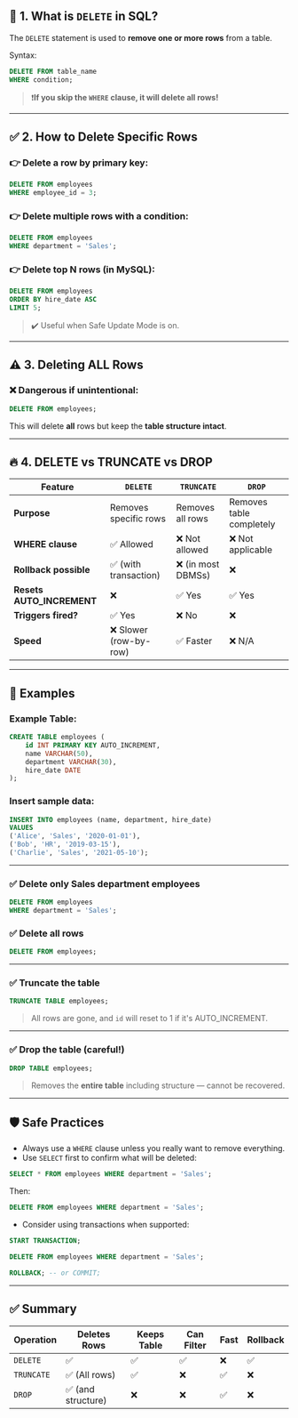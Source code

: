 ## 🔷 1. What is `DELETE` in SQL?

The `DELETE` statement is used to **remove one or more rows** from a table.

Syntax:

```sql
DELETE FROM table_name
WHERE condition;
```

> ❗**If you skip the `WHERE` clause, it will delete all rows!**

---

## ✅ 2. How to Delete Specific Rows

### 👉 Delete a row by primary key:

```sql
DELETE FROM employees
WHERE employee_id = 3;
```

### 👉 Delete multiple rows with a condition:

```sql
DELETE FROM employees
WHERE department = 'Sales';
```

### 👉 Delete top N rows (in MySQL):

```sql
DELETE FROM employees
ORDER BY hire_date ASC
LIMIT 5;
```

> ✔️ Useful when Safe Update Mode is on.

---

## ⚠️ 3. Deleting ALL Rows

### ❌ Dangerous if unintentional:

```sql
DELETE FROM employees;
```

This will delete **all** rows but keep the **table structure intact**.

---

## 🔥 4. DELETE vs TRUNCATE vs DROP

| Feature                    | `DELETE`              | `TRUNCATE`        | `DROP`                   |
| -------------------------- | --------------------- | ----------------- | ------------------------ |
| **Purpose**                | Removes specific rows | Removes all rows  | Removes table completely |
| **WHERE clause**           | ✅ Allowed             | ❌ Not allowed     | ❌ Not applicable         |
| **Rollback possible**      | ✅ (with transaction)  | ❌ (in most DBMSs) | ❌                        |
| **Resets AUTO\_INCREMENT** | ❌                     | ✅ Yes             | ✅ Yes                    |
| **Triggers fired?**        | ✅ Yes                 | ❌ No              | ❌                        |
| **Speed**                  | ❌ Slower (row-by-row) | ✅ Faster          | ❌ N/A                    |

---

## 🧪 Examples

### Example Table:

```sql
CREATE TABLE employees (
    id INT PRIMARY KEY AUTO_INCREMENT,
    name VARCHAR(50),
    department VARCHAR(30),
    hire_date DATE
);
```

### Insert sample data:

```sql
INSERT INTO employees (name, department, hire_date)
VALUES
('Alice', 'Sales', '2020-01-01'),
('Bob', 'HR', '2019-03-15'),
('Charlie', 'Sales', '2021-05-10');
```

---

### ✅ Delete only Sales department employees

```sql
DELETE FROM employees
WHERE department = 'Sales';
```

### ✅ Delete all rows

```sql
DELETE FROM employees;
```

---

### ✅ Truncate the table

```sql
TRUNCATE TABLE employees;
```

> All rows are gone, and `id` will reset to 1 if it's AUTO\_INCREMENT.

---

### ✅ Drop the table (careful!)

```sql
DROP TABLE employees;
```

> Removes the **entire table** including structure — cannot be recovered.

---

## 🛡️ Safe Practices

* Always use a `WHERE` clause unless you really want to remove everything.
* Use `SELECT` first to confirm what will be deleted:

```sql
SELECT * FROM employees WHERE department = 'Sales';
```

Then:

```sql
DELETE FROM employees WHERE department = 'Sales';
```

* Consider using transactions when supported:

```sql
START TRANSACTION;

DELETE FROM employees WHERE department = 'Sales';

ROLLBACK; -- or COMMIT;
```

---

## ✅ Summary

| Operation  | Deletes Rows      | Keeps Table | Can Filter | Fast | Rollback |
| ---------- | ----------------- | ----------- | ---------- | ---- | -------- |
| `DELETE`   | ✅                 | ✅           | ✅          | ❌    | ✅        |
| `TRUNCATE` | ✅ (All rows)      | ✅           | ❌          | ✅    | ❌        |
| `DROP`     | ✅ (and structure) | ❌           | ❌          | ✅    | ❌        |
